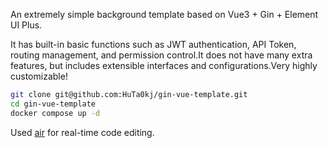 An extremely simple background template based on Vue3 + Gin + Element UI Plus.

It has built-in basic functions such as JWT authentication, API Token, routing management, and permission control.It does not have many extra features, but includes extensible interfaces and configurations.Very highly customizable!

```bash
git clone git@github.com:HuTa0kj/gin-vue-template.git
cd gin-vue-template
docker compose up -d
```

Used [air](https://github.com/air-verse/air) for real-time code editing.